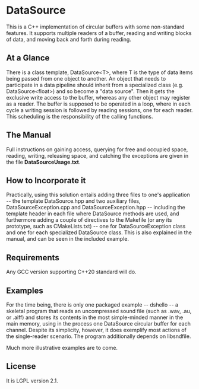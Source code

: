 # DataSource 
This is a C++ implementation of circular buffers with some non-standard features.
It supports multiple readers of a buffer, reading and writing blocks of data,
and moving back and forth during reading.

## At a Glance 
There is a class template, DataSource\<T\>, where T is the type of data items
being passed from one object to another. An object that needs to participate in a
data pipeline should inherit from a specialized class (e.g. DataSource\<float\>)
and so become a "data source". Then it gets the exclusive write access to the
buffer, whereas any other object may register as a reader. The buffer is supposed
to be operated in a loop, where in each cycle a writing session is followed by
reading sessions, one for each reader. This scheduling is the responsibility of
the calling functions.

## The Manual
Full instructions on gaining access, querying for free and occupied space,
reading, writing, releasing space, and catching the exceptions are given in
the file **DataSourceUsage.txt**.

## How to Incorporate it
Practically, using this solution entails adding three files to one's application
-- the template DataSource.hpp and two auxiliary files, DataSourceException.cpp
and DataSourceException.hpp -- including the template header in each file where
DataSource methods are used, and furthermore adding a couple of directives
to the Makefile (or any its prototype, such as CMakeLists.txt) -- one for
DataSourceException class and one for each specialized DataSource class. This
is also explained in the manual, and can be seen in the included example.

## Requirements
Any GCC version supporting C++20 standard will do. 

## Examples
For the time being, there is only one packaged example -- dshello -- a skeletal
program that reads an uncompressed sound file (such as .wav, .au, or .aiff)
and stores its contents in the most simple-minded manner in the main memory,
using in the process one DataSource circular buffer for each channel. Despite
its simplicity, however, it does exemplify most actions of the single-reader
scenario. The program additionally depends on libsndfile.

Much more illustrative examples are to come.

## License
It is LGPL version 2.1.


